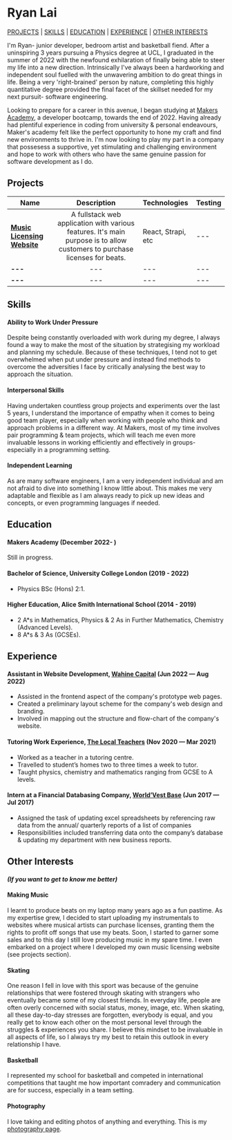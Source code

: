 # Ryan Lai
[PROJECTS](#projects) | [SKILLS](#skills) | [EDUCATION](#education) | [EXPERIENCE](#experience) | [OTHER INTERESTS](#other-interests)

I'm Ryan- junior developer, bedroom artist and basketball fiend. After a uninspiring 3 years pursuing a Physics degree at UCL, I graduated in the summer of 2022 with the newfound exhilaration of finally being able to steer my life into a new direction. Intrinsically I've always been a hardworking and independent soul fuelled with the unwavering ambition to do great things in life. Being a very 'right-brained' person by nature, completing this highly quantitative degree provided the final facet of the skillset needed for my next pursuit- software engineering. 

Looking to prepare for a career in this avenue, I began studying at <a href="http://www.makersacademy.com/">Makers Academy</a>, a developer bootcamp, towards the end of 2022. Having already had plentiful experience in coding from university & personal endeavours, Maker's academy felt like the perfect opportunity to hone my craft and find new environments to thrive in. I'm now looking to play my part in a company that possesess a supportive, yet stimulating and challenging environment and hope to work with others who have the same genuine passion for software development as I do.

## Projects

| Name                       | Description                                                                   | Technologies                     |  Testing                           |
| -------------------------- |:-----------------------------------------------------------------------------:|:-------------------|-------------------|
| [**Music Licensing Website**](https://github.com/forreya/music-licensing-website)      | A fullstack web application with various features. It's main purpose is to allow customers to purchase licenses for beats.                | React,  Strapi, etc             | ---       |
| **---**       | ---                                         | ---           | ---                    |
| **---**            | ---  | ---         | ---

## Skills

#### Ability to Work Under Pressure
Despite being constantly overloaded with work during my degree, I always found a way to make the most of the situation by strategising my workload and planning my schedule. Because of these techniques, I tend not to get overwhelmed when put under pressure and instead find methods to overcome the adversities I face by critically analysing the best way to approach the situation.

#### Interpersonal Skills
Having undertaken countless group projects and experiments over the last 5 years, I understand the importance of empathy when it comes to being good team player, especially when working with people who think and approach problems in a different way. At Makers, most of my time involves pair programming & team projects, which will teach me even more invaluable lessons in working efficiently and effectively in groups- especially in a programming setting.

#### Independent Learning
As are many software engineers, I am a very independent individual and am not afraid to dive into something I know little about. This makes me very adaptable and flexible as I am always ready to pick up new ideas and concepts, or even programming languages if needed.

## Education

#### Makers Academy (December 2022- )
Still in progress.

#### Bachelor of Science, University College London (2019 - 2022)
- Physics BSc (Hons) 2:1.

#### Higher Education, Alice Smith International School (2014 - 2019)
- 2 A*s in Mathematics, Physics & 2 As in Further Mathematics, Chemistry (Advanced Levels).
- 8 A*s & 3 As (GCSEs).

## Experience

#### Assistant in Website Development, <a href="https://wahine.wcapital.asia/">Wahine Capital</a> (Jun 2022 — Aug 2022)
- Assisted in the frontend aspect of the company's prototype web pages.
- Created a preliminary layout scheme for the company's web design and branding.
- Involved in mapping out the structure and flow-chart of the company's website.

#### Tutoring Work Experience, <a href="https://www.thelocalteachers.co.uk/">The Local Teachers</a> (Nov 2020 — Mar 2021)
- Worked as a teacher in a tutoring centre.
- Travelled to student’s homes two to three times a week to tutor.
- Taught physics, chemistry and mathematics ranging from GCSE to A levels.

#### Intern at a Financial Databasing Company, <a href="https://wvb.com/">World’Vest Base</a> (Jun 2017 — Jul 2017)
- Assigned the task of updating excel spreadsheets by referencing raw data from the annual/ quarterly reports of a list of companies
- Responsibilities included transferring data onto the company’s database & updating my department with new business reports.

## Other Interests
#### *(If you want to get to know me better)*

#### Making Music
I learnt to produce beats on my laptop many years ago as a fun pastime. As my expertise grew, I decided to start uploading my instrumentals to websites where musical artists can purchase licenses, granting them the rights to profit off songs that use my beats. Soon, I started to garner some sales and to this day I still love producing music in my spare time. I even embarked on a project where I developed my own music licensing website (see projects section).

#### Skating
One reason I fell in love with this sport was because of the genuine relationships that were fostered through skating with strangers who eventually became some of my closest friends. In everyday life, people are often overly concerned with social status, money, image, etc. When skating, all these day-to-day stresses are forgotten, everybody is equal, and you really get to know each other on the most personal level through the struggles & experiences you share. I believe this mindset to be invaluable in all aspects of life, so I always try my best to retain this outlook in every relationship I have.

#### Basketball
I represented my school for basketball and competed in international competitions that taught me how important comradery and communication are for success, especially in a team setting.

#### Photography
I love taking and editing photos of anything and everything. This is my <a href="https://www.instagram.com/ryan.likes.views/">photography page</a>.
